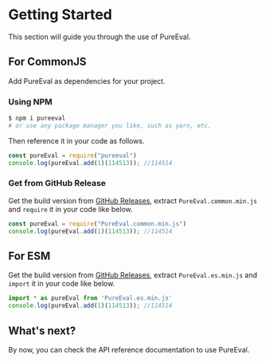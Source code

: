 # Getting Started

This section will guide you through the use of PureEval.

## For CommonJS

Add PureEval as dependencies for your project.

### Using NPM

```sh
$ npm i pureeval
# or use any package manager you like, such as yarn, etc.
```

Then reference it in your code as follows.

```javascript
const pureEval = require("pureeval")
console.log(pureEval.add(1)(114513)); //114514
```

### Get from GitHub Release

Get the build version from [GitHub Releases](https://github.com/PureEval/PureEval/releases), extract `PureEval.common.min.js` and `require` it in your code like below.

```javascript
const pureEval = require("PureEval.common.min.js")
console.log(pureEval.add(1)(114513)); //114514
```

## For ESM

Get the build version from [GitHub Releases](https://github.com/PureEval/PureEval/releases), extract `PureEval.es.min.js` and `import` it in your code like below.

```javascript
import * as pureEval from 'PureEval.es.min.js'
console.log(pureEval.add(1)(114513)); //114514
```

## What's next?

By now, you can check the API reference documentation to use PureEval.